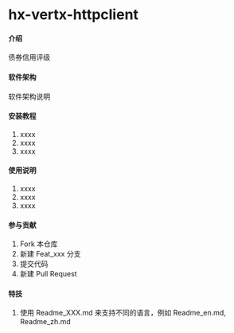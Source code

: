 # hx-vertx-httpclient

#### 介绍
债券信用评级

#### 软件架构
软件架构说明


#### 安装教程

1. xxxx
2. xxxx
3. xxxx

#### 使用说明

1. xxxx
2. xxxx
3. xxxx

#### 参与贡献

1. Fork 本仓库
2. 新建 Feat_xxx 分支
3. 提交代码
4. 新建 Pull Request


#### 特技

1. 使用 Readme\_XXX.md 来支持不同的语言，例如 Readme\_en.md, Readme\_zh.md